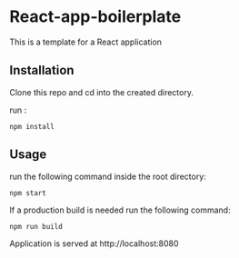 # React-app-boilerplate

This is a template for a React application

## Installation

Clone this repo and cd into the created directory.

run :

```
npm install
```

## Usage

run the following command inside the root directory:

```
npm start
```

If a production build is needed run the following command:




```
npm run build
```

Application is served at http://localhost:8080





